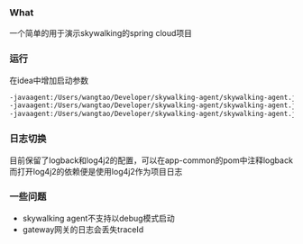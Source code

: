 ### What
一个简单的用于演示skywalking的spring cloud项目

### 运行
在idea中增加启动参数
```bash
-javaagent:/Users/wangtao/Developer/skywalking-agent/skywalking-agent.jar -Dskywalking.agent.service_name=app-gateway
-javaagent:/Users/wangtao/Developer/skywalking-agent/skywalking-agent.jar -Dskywalking.agent.service_name=app-consumer
-javaagent:/Users/wangtao/Developer/skywalking-agent/skywalking-agent.jar -Dskywalking.agent.service_name=app-provider
```

### 日志切换
目前保留了logback和log4j2的配置，可以在app-common的pom中注释logback而打开log4j2的依赖便是使用log4j2作为项目日志

### 一些问题
* skywalking agent不支持以debug模式启动
* gateway网关的日志会丢失traceId